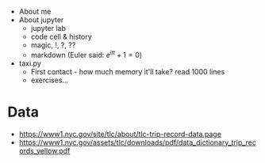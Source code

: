 - About me
- About jupyter
    - jupyter lab
    - code cell & history
    - magic, !, ?, ??
    - markdown (Euler said: $e^{i\pi}+1=0$)
- taxi.py
    - First contact - how much memory it'll take? read 1000 lines
    - exercises...

# Data

- https://www1.nyc.gov/site/tlc/about/tlc-trip-record-data.page
- https://www1.nyc.gov/assets/tlc/downloads/pdf/data_dictionary_trip_records_yellow.pdf
